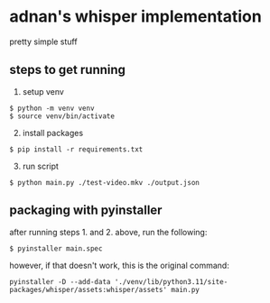 # adnan's whisper implementation

pretty simple stuff

## steps to get running

1. setup venv

```
$ python -m venv venv
$ source venv/bin/activate
```

2. install packages

```
$ pip install -r requirements.txt
```

3. run script

```
$ python main.py ./test-video.mkv ./output.json
```

## packaging with pyinstaller

after running steps 1. and 2. above, run the following:

```
$ pyinstaller main.spec
```

however, if that doesn't work, this is the original command:

```
pyinstaller -D --add-data './venv/lib/python3.11/site-packages/whisper/assets:whisper/assets' main.py
```
